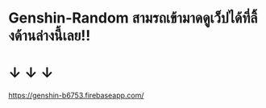# Genshin-Random สามรถเข้ามาดดูเว็ปได้ที่ลิ้งด้านล่างนี้เลย!!
# ↓  ↓  ↓
https://genshin-b6753.firebaseapp.com/
